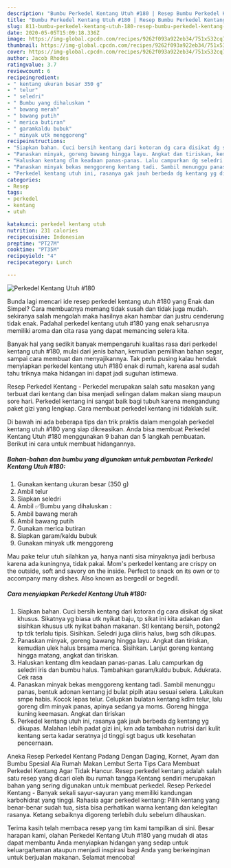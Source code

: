 ```yaml
---
description: "Bumbu Perkedel Kentang Utuh #180 | Resep Bumbu Perkedel Kentang Utuh #180 Yang Sempurna"
title: "Bumbu Perkedel Kentang Utuh #180 | Resep Bumbu Perkedel Kentang Utuh #180 Yang Sempurna"
slug: 811-bumbu-perkedel-kentang-utuh-180-resep-bumbu-perkedel-kentang-utuh-180-yang-sempurna
date: 2020-05-05T15:09:18.336Z
image: https://img-global.cpcdn.com/recipes/9262f093a922eb34/751x532cq70/perkedel-kentang-utuh-180-foto-resep-utama.jpg
thumbnail: https://img-global.cpcdn.com/recipes/9262f093a922eb34/751x532cq70/perkedel-kentang-utuh-180-foto-resep-utama.jpg
cover: https://img-global.cpcdn.com/recipes/9262f093a922eb34/751x532cq70/perkedel-kentang-utuh-180-foto-resep-utama.jpg
author: Jacob Rhodes
ratingvalue: 3.7
reviewcount: 6
recipeingredient:
- " kentang ukuran besar 350 g"
- " telur"
- " seledri"
- " Bumbu yang dihaluskan "
- " bawang merah"
- " bawang putih"
- " merica butiran"
- " garamkaldu bubuk"
- " minyak utk menggoreng"
recipeinstructions:
- "Siapkan bahan. Cuci bersih kentang dari kotoran dg cara disikat dg sikat khusus. Sikatnya yg biasa utk nyikat baju, tp sikat ini kita adakan dan sisihkan khusus utk nyikat bahan makanan. Stl kentang bersih, potong2 tp tdk terlalu tipis. Sisihkan. Seledri juga diiris halus, bwg sdh dikupas."
- "Panaskan minyak, goreng bawang hingga layu. Angkat dan tiriskan, kemudian ulek halus brsama merica. Sisihkan. Lanjut goreng kentang hingga matang, angkat dan tiriskan."
- "Haluskan kentang dlm keadaan panas-panas. Lalu campurkan dg seledri iris dan bumbu halus. Tambahkan garam/kaldu bubuk. Adukrata. Cek rasa"
- "Panaskan minyak bekas menggoreng kentang tadi. Sambil menunggu panas, bentuk adonan kentang jd bulat pipih atau sesuai selera. Lakukan smpe habis. Kocok lepas telur. Celupkan bulatan kentang kdlm telur, lalu goreng dlm minyak panas, apinya sedang ya moms. Goreng hingga kuning keemasan. Angkat dan tiriskan"
- "Perkedel kentang utuh ini, rasanya gak jauh berbeda dg kentang yg dikupas. Malahan lebih padat gizi ini, krn ada tambahan nutrisi dari kulit kentang serta kadar seratnya jd tinggi sgt bagus utk kesehatan pencernaan."
categories:
- Resep
tags:
- perkedel
- kentang
- utuh

katakunci: perkedel kentang utuh 
nutrition: 231 calories
recipecuisine: Indonesian
preptime: "PT27M"
cooktime: "PT35M"
recipeyield: "4"
recipecategory: Lunch

---
```



![Perkedel Kentang Utuh #180](https://img-global.cpcdn.com/recipes/9262f093a922eb34/751x532cq70/perkedel-kentang-utuh-180-foto-resep-utama.jpg)

Bunda lagi mencari ide resep perkedel kentang utuh #180 yang Enak dan Simpel? Cara membuatnya memang tidak susah dan tidak juga mudah. sekiranya salah mengolah maka hasilnya akan hambar dan justru cenderung tidak enak. Padahal perkedel kentang utuh #180 yang enak seharusnya memiliki aroma dan cita rasa yang dapat memancing selera kita.

Banyak hal yang sedikit banyak mempengaruhi kualitas rasa dari perkedel kentang utuh #180, mulai dari jenis bahan, kemudian pemilihan bahan segar, sampai cara membuat dan menyajikannya. Tak perlu pusing kalau hendak menyiapkan perkedel kentang utuh #180 enak di rumah, karena asal sudah tahu triknya maka hidangan ini dapat jadi suguhan istimewa.

Resep Perkedel Kentang - Perkedel merupakan salah satu masakan yang terbuat dari kentang dan bisa menjadi selingan dalam makan siang maupun sore hari. Perkedel kentang ini sangat baik bagi tubuh karena mengandung paket gizi yang lengkap. Cara membuat perkedel kentang ini tidaklah sulit.


Di bawah ini ada beberapa tips dan trik praktis dalam mengolah perkedel kentang utuh #180 yang siap dikreasikan. Anda bisa membuat Perkedel Kentang Utuh #180 menggunakan 9 bahan dan 5 langkah pembuatan. Berikut ini cara untuk membuat hidangannya.

<!--inarticleads1-->

##### Bahan-bahan dan bumbu yang digunakan untuk pembuatan Perkedel Kentang Utuh #180:

1. Gunakan  kentang ukuran besar (350 g)
1. Ambil  telur
1. Siapkan  seledri
1. Ambil  ✅Bumbu yang dihaluskan :
1. Ambil  bawang merah
1. Ambil  bawang putih
1. Gunakan  merica butiran
1. Siapkan  garam/kaldu bubuk
1. Gunakan  minyak utk menggoreng


Mau pake telur utuh silahkan ya, hanya nanti sisa minyaknya jadi berbusa karena ada kuningnya, tidak pakai. Mom&#39;s perkedel kentang are crispy on the outside, soft and savory on the inside. Perfect to snack on its own or to accompany many dishes. Also known as bergedil or begedil. 

<!--inarticleads2-->

##### Cara menyiapkan Perkedel Kentang Utuh #180:

1. Siapkan bahan. Cuci bersih kentang dari kotoran dg cara disikat dg sikat khusus. Sikatnya yg biasa utk nyikat baju, tp sikat ini kita adakan dan sisihkan khusus utk nyikat bahan makanan. Stl kentang bersih, potong2 tp tdk terlalu tipis. Sisihkan. Seledri juga diiris halus, bwg sdh dikupas.
1. Panaskan minyak, goreng bawang hingga layu. Angkat dan tiriskan, kemudian ulek halus brsama merica. Sisihkan. Lanjut goreng kentang hingga matang, angkat dan tiriskan.
1. Haluskan kentang dlm keadaan panas-panas. Lalu campurkan dg seledri iris dan bumbu halus. Tambahkan garam/kaldu bubuk. Adukrata. Cek rasa
1. Panaskan minyak bekas menggoreng kentang tadi. Sambil menunggu panas, bentuk adonan kentang jd bulat pipih atau sesuai selera. Lakukan smpe habis. Kocok lepas telur. Celupkan bulatan kentang kdlm telur, lalu goreng dlm minyak panas, apinya sedang ya moms. Goreng hingga kuning keemasan. Angkat dan tiriskan
1. Perkedel kentang utuh ini, rasanya gak jauh berbeda dg kentang yg dikupas. Malahan lebih padat gizi ini, krn ada tambahan nutrisi dari kulit kentang serta kadar seratnya jd tinggi sgt bagus utk kesehatan pencernaan.


Aneka Resep Perkedel Kentang Padang Dengan Daging, Kornet, Ayam dan Bumbu Spesial Ala Rumah Makan Lembut Serta Tips Cara Membuat Perkedel Kentang Agar Tidak Hancur. Resep perkedel kentang adalah salah satu resep yang dicari oleh ibu rumah tangga Kentang sendiri merupakan bahan yang sering digunakan untuk membuat perkedel. Resep Perkedel Kentang - Banyak sekali sayur-sayuran yang memiliki kandungan karbohidrat yang tinggi. Rahasia agar perkedel kentang: Pilih kentang yang benar-benar sudah tua, sista bisa perhatikan warna kentang dan kelegitan rasanya. Ketang sebaiknya digoreng terlebih dulu sebelum dihauskan. 

Terima kasih telah membaca resep yang tim kami tampilkan di sini. Besar harapan kami, olahan Perkedel Kentang Utuh #180 yang mudah di atas dapat membantu Anda menyiapkan hidangan yang sedap untuk keluarga/teman ataupun menjadi inspirasi bagi Anda yang berkeinginan untuk berjualan makanan. Selamat mencoba!
